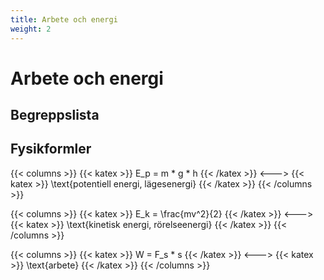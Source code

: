 ```yaml
---
title: Arbete och energi
weight: 2
---
```


# Arbete och energi

## Begreppslista

## Fysikformler

{{< columns >}}
{{< katex >}}
E_p = m * g * h
{{< /katex >}}
<--->
{{< katex >}}
\text{potentiell energi, lägesenergi}
{{< /katex >}}
{{< /columns >}}

{{< columns >}}
{{< katex >}}
E_k = \frac{mv^2}{2}
{{< /katex >}}
<--->
{{< katex >}}
\text{kinetisk energi, rörelseenergi}
{{< /katex >}}
{{< /columns >}}

{{< columns >}}
{{< katex >}}
W = F_s * s
{{< /katex >}}
<--->
{{< katex >}}
\text{arbete}
{{< /katex >}}
{{< /columns >}}
